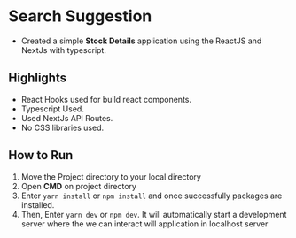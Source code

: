 # Search Suggestion

- Created a simple **Stock Details** application using the ReactJS and NextJs with typescript.

## Highlights

- React Hooks used for build react components.
- Typescript Used.
- Used NextJs API Routes.
- No CSS libraries used.

## How to Run

1. Move the Project directory to your local directory
2. Open **CMD** on project directory
3. Enter `yarn install` or `npm install` and once successfully packages are installed.
4. Then, Enter `yarn dev` or `npm dev`. It will automatically start a development server where the we can interact will application in localhost server
